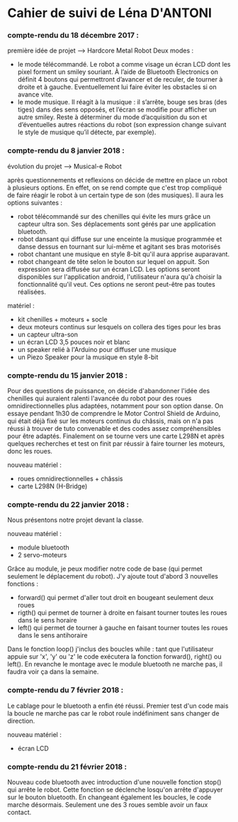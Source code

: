 # Cahier de suivi de Léna D'ANTONI #
 
### compte-rendu du 18 décembre 2017 : ###
 
première idée de projet --> Hardcore Metal Robot
Deux modes :
- le mode télécommandé. Le robot a comme visage un écran LCD dont les pixel forment un smiley souriant. À l’aide de Bluetooth Electronics on définit 4 boutons qui permettront d’avancer et de reculer, de tourner à droite et à gauche.
Eventuellement lui faire éviter les obstacles si on avance vite.
- le mode musique. Il réagit à la musique : il s’arrête, bouge ses bras (des tiges) dans des sens opposés, et l’écran se modifie pour afficher un autre smiley.
Reste à déterminer du mode d’acquisition du son et d’éventuelles autres réactions du robot (son expression change suivant le style de musique qu’il détecte, par exemple).
 
### compte-rendu du 8 janvier 2018 : ###
 
évolution du projet --> Musical-e Robot

après questionnements et reflexions on décide de mettre en place un robot à plusieurs options. En effet, on se rend compte que c'est trop compliqué de faire réagir le robot à un certain type de son (des musiques).
Il aura les options suivantes :
- robot télécommandé sur des chenilles qui évite les murs grâce un capteur ultra son. Ses déplacements sont gérés par une application bluetooth.
- robot dansant qui diffuse sur une enceinte la musique programmée et danse dessus en tournant sur lui-même et agitant ses bras motorisés
- robot chantant une musique en style 8-bit qu'il aura apprise auparavant.
- robot changeant de tête selon le bouton sur lequel on appuit. Son expression sera diffusée sur un écran LCD.
Les options seront disponibles sur l'application android, l'utilisateur n'aura qu'à choisir la fonctionnalité qu'il veut.
Ces options ne seront peut-être pas toutes réalisées. 
 
matériel : 
- kit chenilles + moteurs + socle 
- deux moteurs continus sur lesquels on collera des tiges pour les bras
- un capteur ultra-son
- un écran LCD 3,5 pouces noir et blanc
- un speaker relié à l'Arduino pour diffuser une musique
- un Piezo Speaker pour la musique en style 8-bit

### compte-rendu du 15 janvier 2018 : ###

Pour des questions de puissance, on décide d'abandonner l'idée des chenilles qui auraient ralenti l'avancée du robot pour des roues omnidirectionnelles plus adaptées, notamment pour son option danse. On essaye pendant 1h30 de comprendre le Motor Control Shield de Arduino, qui était déjà fixé sur les moteurs continus du châssis, mais on n'a pas réussi à trouver de tuto convenable et des codes assez compréhensibles pour être adaptés. 
Finalement on se tourne vers une carte L298N et après quelques recherches et test on finit par réussir à faire tourner les moteurs, donc les roues.

nouveau matériel : 
- roues omnidirectionnelles + châssis
- carte L298N (H-Bridge)

### compte-rendu du 22 janvier 2018 : ###

Nous présentons notre projet devant la classe.

nouveau matériel :
- module bluetooth
- 2 servo-moteurs

Grâce au module, je peux modifier notre code de base (qui permet seulement le déplacement du robot). J'y ajoute tout d'abord 3 nouvelles fonctions :
- forward() qui permet d'aller tout droit en bougeant seulement deux roues
- rigth() qui permet de tourner à droite en faisant tourner toutes les roues dans le sens horaire
- left() qui permet de tourner à gauche en faisant tourner toutes les roues dans le sens antihoraire

Dans le fonction loop() j'inclus des boucles while : tant que l'utilisateur appuie sur 'x', 'y' ou 'z' le code exécutera la fonction forward(), right() ou left().
En revanche le montage avec le module bluetooth ne marche pas, il faudra voir ça dans la semaine.

### compte-rendu du 7 février 2018 : ###

Le cablage pour le bluetooth a enfin été réussi. Premier test d'un code mais la boucle ne marche pas car le robot roule indéfiniment sans changer de direction.

nouveau matériel :
- écran LCD

### compte-rendu du 21 février 2018 : ###

Nouveau code bluetooth avec introduction d'une nouvelle fonction stop() qui arrête le robot. Cette fonction se déclenche losqu'on arrête d'appuyer sur le bouton bluetooth. En changeant également les boucles, le code marche désormais. Seulement une des 3 roues semble avoir un faux contact.
 
 
